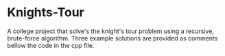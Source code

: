 # Knights-Tour

A college project that solve's the knight's tour problem using a recursive, brute-force algorithm. Three example solutions are provided as comments bellow the code in the cpp file.
